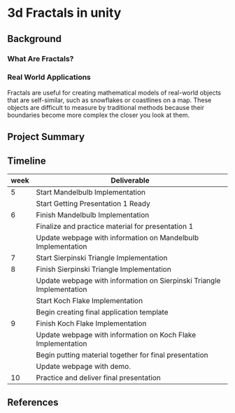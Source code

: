 # 3d Fractals in unity
## Background 
### What Are Fractals?
### Real World Applications
Fractals are useful for creating mathematical models of real-world objects that are self-similar, such as snowflakes or coastlines on a map. These objects are difficult to measure by traditional methods because their boundaries become more complex the closer you look at them. 
## Project Summary 
## Timeline
  | week | Deliverable |
  | ----------- | ----------- |
  | 5 |Start Mandelbulb Implementation|
  | |Start Getting Presentation 1 Ready |
  | 6 | Finish Mandelbulb Implementation|
  | | Finalize and practice material for presentation 1|
  | | Update webpage with information on Mandelbulb Implementation|
  | 7 | Start Sierpinski Triangle Implementation |
  | 8 | Finish Sierpinski Triangle Implementation |
  | | Update webpage with information on Sierpinski Triangle Implementation|
  | | Start Koch Flake Implementation |
  | | Begin creating final application template|
  | 9 | Finish Koch Flake Implementation |
  | | Update webpage with information on Koch Flake Implementation|
  | |Begin putting material together for final presentation 
  | |Update webpage with demo. 
  | 10 | Practice and deliver final presentation|
## References 
